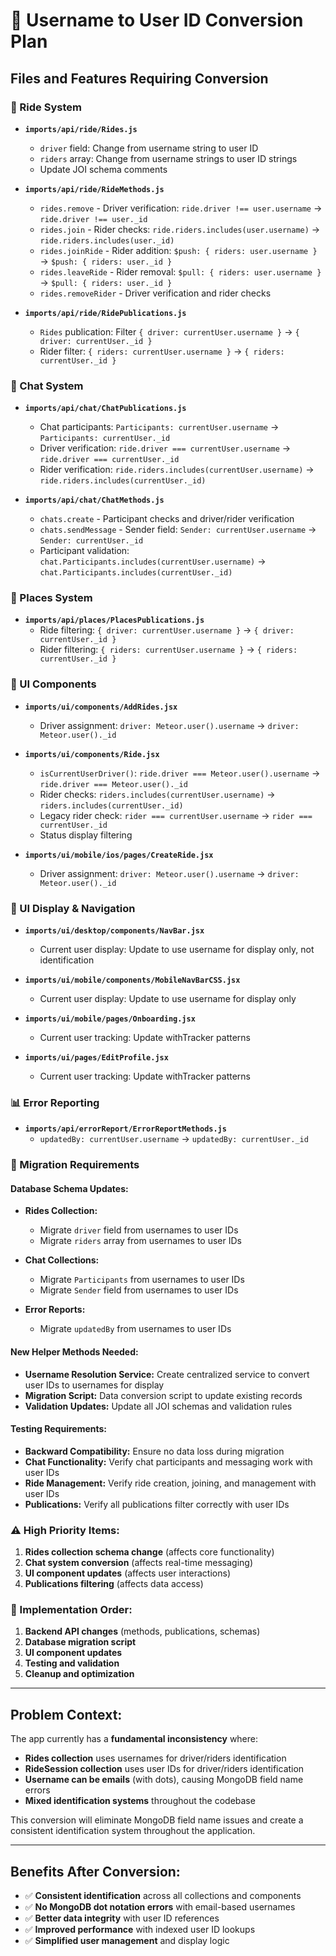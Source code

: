 # 🔧 **Username to User ID Conversion Plan**

## **Files and Features Requiring Conversion**

### **🚗 Ride System**
- **`imports/api/ride/Rides.js`**
  - `driver` field: Change from username string to user ID
  - `riders` array: Change from username strings to user ID strings
  - Update JOI schema comments

- **`imports/api/ride/RideMethods.js`**
  - `rides.remove` - Driver verification: `ride.driver !== user.username` → `ride.driver !== user._id`
  - `rides.join` - Rider checks: `ride.riders.includes(user.username)` → `ride.riders.includes(user._id)`
  - `rides.joinRide` - Rider addition: `$push: { riders: user.username }` → `$push: { riders: user._id }`
  - `rides.leaveRide` - Rider removal: `$pull: { riders: user.username }` → `$pull: { riders: user._id }`
  - `rides.removeRider` - Driver verification and rider checks

- **`imports/api/ride/RidePublications.js`**
  - `Rides` publication: Filter `{ driver: currentUser.username }` → `{ driver: currentUser._id }`
  - Rider filter: `{ riders: currentUser.username }` → `{ riders: currentUser._id }`

### **💬 Chat System**
- **`imports/api/chat/ChatPublications.js`**
  - Chat participants: `Participants: currentUser.username` → `Participants: currentUser._id`
  - Driver verification: `ride.driver === currentUser.username` → `ride.driver === currentUser._id`
  - Rider verification: `ride.riders.includes(currentUser.username)` → `ride.riders.includes(currentUser._id)`

- **`imports/api/chat/ChatMethods.js`**
  - `chats.create` - Participant checks and driver/rider verification
  - `chats.sendMessage` - Sender field: `Sender: currentUser.username` → `Sender: currentUser._id`
  - Participant validation: `chat.Participants.includes(currentUser.username)` → `chat.Participants.includes(currentUser._id)`

### **📍 Places System**
- **`imports/api/places/PlacesPublications.js`**
  - Ride filtering: `{ driver: currentUser.username }` → `{ driver: currentUser._id }`
  - Rider filtering: `{ riders: currentUser.username }` → `{ riders: currentUser._id }`

### **🎯 UI Components**
- **`imports/ui/components/AddRides.jsx`**
  - Driver assignment: `driver: Meteor.user().username` → `driver: Meteor.user()._id`

- **`imports/ui/components/Ride.jsx`**
  - `isCurrentUserDriver()`: `ride.driver === Meteor.user().username` → `ride.driver === Meteor.user()._id`
  - Rider checks: `riders.includes(currentUser.username)` → `riders.includes(currentUser._id)`
  - Legacy rider check: `rider === currentUser.username` → `rider === currentUser._id`
  - Status display filtering

- **`imports/ui/mobile/ios/pages/CreateRide.jsx`**
  - Driver assignment: `driver: Meteor.user().username` → `driver: Meteor.user()._id`

### **📱 UI Display & Navigation**
- **`imports/ui/desktop/components/NavBar.jsx`**
  - Current user display: Update to use username for display only, not identification

- **`imports/ui/mobile/components/MobileNavBarCSS.jsx`**
  - Current user display: Update to use username for display only

- **`imports/ui/mobile/pages/Onboarding.jsx`**
  - Current user tracking: Update withTracker patterns

- **`imports/ui/pages/EditProfile.jsx`**
  - Current user tracking: Update withTracker patterns

### **📊 Error Reporting**
- **`imports/api/errorReport/ErrorReportMethods.js`**
  - `updatedBy: currentUser.username` → `updatedBy: currentUser._id`

### **🔧 Migration Requirements**

#### **Database Schema Updates:**
- **Rides Collection:**
  - Migrate `driver` field from usernames to user IDs
  - Migrate `riders` array from usernames to user IDs

- **Chat Collections:**
  - Migrate `Participants` from usernames to user IDs
  - Migrate `Sender` field from usernames to user IDs

- **Error Reports:**
  - Migrate `updatedBy` from usernames to user IDs

#### **New Helper Methods Needed:**
- **Username Resolution Service:** Create centralized service to convert user IDs to usernames for display
- **Migration Script:** Data conversion script to update existing records
- **Validation Updates:** Update all JOI schemas and validation rules

#### **Testing Requirements:**
- **Backward Compatibility:** Ensure no data loss during migration
- **Chat Functionality:** Verify chat participants and messaging work with user IDs
- **Ride Management:** Verify ride creation, joining, and management with user IDs
- **Publications:** Verify all publications filter correctly with user IDs

### **⚠️ High Priority Items:**
1. **Rides collection schema change** (affects core functionality)
2. **Chat system conversion** (affects real-time messaging)
3. **UI component updates** (affects user interactions)
4. **Publications filtering** (affects data access)

### **📝 Implementation Order:**
1. **Backend API changes** (methods, publications, schemas)
2. **Database migration script**
3. **UI component updates**
4. **Testing and validation**
5. **Cleanup and optimization**

---

## **Problem Context:**
The app currently has a **fundamental inconsistency** where:
- **Rides collection** uses usernames for driver/riders identification
- **RideSession collection** uses user IDs for driver/riders identification
- **Username can be emails** (with dots), causing MongoDB field name errors
- **Mixed identification systems** throughout the codebase

This conversion will eliminate MongoDB field name issues and create a consistent identification system throughout the application.

---

## **Benefits After Conversion:**
- ✅ **Consistent identification** across all collections and components
- ✅ **No MongoDB dot notation errors** with email-based usernames
- ✅ **Better data integrity** with user ID references
- ✅ **Improved performance** with indexed user ID lookups
- ✅ **Simplified user management** and display logic

